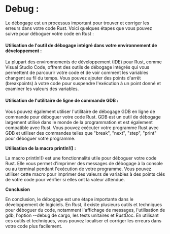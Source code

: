 # Debug :

Le débogage est un processus important pour trouver et corriger les erreurs dans votre code Rust. Voici quelques étapes que vous pouvez suivre pour déboguer votre code en Rust :

#### **Utilisation de l'outil de débogage intégré dans votre environnement de développement :**

La plupart des environnements de développement (IDE) pour Rust, comme Visual Studio Code, offrent des outils de débogage intégrés qui vous permettent de parcourir votre code et de voir comment les variables changent au fil du temps. Vous pouvez ajouter des points d'arrêt (breakpoints) à votre code pour suspendre l'exécution à un point donné et examiner les valeurs des variables.

#### **Utilisation de l'utilitaire de ligne de commande GDB :**
Vous pouvez également utiliser l'utilitaire de débogage GDB en ligne de commande pour déboguer votre code Rust. GDB est un outil de débogage largement utilisé dans le monde de la programmation et est également compatible avec Rust. Vous pouvez exécuter votre programme Rust avec GDB et utiliser des commandes telles que "break", "next", "step", "print" pour déboguer votre programme.

**Utilisation de la macro println!() :**

La macro println!() est une fonctionnalité utile pour déboguer votre code Rust. Elle vous permet d'imprimer des messages de débogage à la console ou au terminal pendant l'exécution de votre programme. Vous pouvez utiliser cette macro pour imprimer des valeurs de variables à des points clés de votre code pour vérifier si elles ont la valeur attendue.

**Conclusion**

En conclusion, le débogage est une étape importante dans le développement de logiciels. En Rust, il existe plusieurs outils et techniques pour déboguer du code, notamment l'affichage de messages, l'utilisation de gdb, l'option --debug de cargo, les tests unitaires et RustDoc. En utilisant ces outils et techniques, vous pouvez localiser et corriger les erreurs dans votre code plus facilement.
